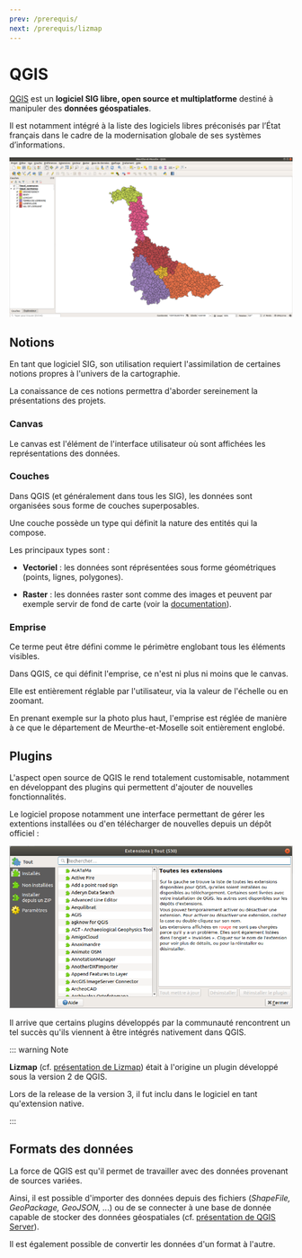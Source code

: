 ```yaml
---
prev: /prerequis/
next: /prerequis/lizmap
---
```


# QGIS

[QGIS](https://qgis.org) est un **logiciel SIG libre, open source et multiplatforme** destiné à manipuler des **données géospatiales**.

Il est notamment intégré à la liste des logiciels libres préconisés par l’État français dans le cadre de la modernisation globale de ses systèmes d’informations.

<img src="../assets/images/qgis_exemple.png" title="Exemple de projet QGIS" alt="qgisexemple" data-align="center">

## Notions

En tant que logiciel SIG, son utilisation requiert l'assimilation de certaines notions propres à l'univers de la cartographie.

La conaissance de ces notions permettra d'aborder sereinement la présentations des projets.

### Canvas

Le canvas est l'élément de l'interface utilisateur où sont affichées les représentations des données.

### Couches

Dans QGIS (et généralement dans tous les SIG), les données sont organisées sous forme de couches superposables.

Une couche possède un type qui définit la nature des entités qui la compose. 

Les principaux types sont :

- **Vectoriel** : les données sont réprésentées sous forme géométriques (points, lignes, polygones).

- **Raster** : les données raster sont comme des images et peuvent par exemple servir de fond de carte (voir la [documentation](https://docs.qgis.org/3.10/fr/docs/training_manual/rasters/data_manipulation.html)).

### Emprise

Ce terme peut être défini comme le périmètre englobant tous les éléments visibles.

Dans QGIS, ce qui définit l'emprise, ce n'est ni plus ni moins que le canvas. 

Elle est entièrement réglable par l'utilisateur, via la valeur de l'échelle ou en zoomant.

En prenant exemple sur la photo plus haut, l'emprise est réglée de manière à ce que le département de Meurthe-et-Moselle soit entièrement englobé.

## Plugins

L'aspect open source de QGIS le rend totalement customisable, notamment en développant des plugins qui permettent d'ajouter de nouvelles fonctionnalités.

Le logiciel propose notamment une interface permettant de gérer les extentions installées ou d'en télécharger de nouvelles depuis un dépôt officiel :

<img src="../assets/images/qgis_extensions.png" title="L'interface de gestion des extensions dans QGIS" alt="qgisextensions" data-align="center">

Il arrive que certains plugins développés par la communauté rencontrent un tel succès qu'ils viennent à être intégrés nativement dans QGIS.

::: warning Note

**Lizmap** (cf. [présentation de Lizmap](/prerequis/lizmap)) était à l'origine un plugin développé sous la version 2 de QGIS.

Lors de la release de la version 3, il fut inclu dans le logiciel en tant qu'extension native.

:::

## Formats des données

La force de QGIS est qu'il permet de travailler avec des données provenant de sources variées.

Ainsi, il est possible d'importer des données depuis des fichiers (*ShapeFile, GeoPackage, GeoJSON, ..*.) ou de se connecter à une base de donnée capable de stocker des données géospatiales (cf. [présentation de QGIS Server](/prerequis/qgis-server#postgis)).

Il est également possible de convertir les données d'un format à l'autre.
